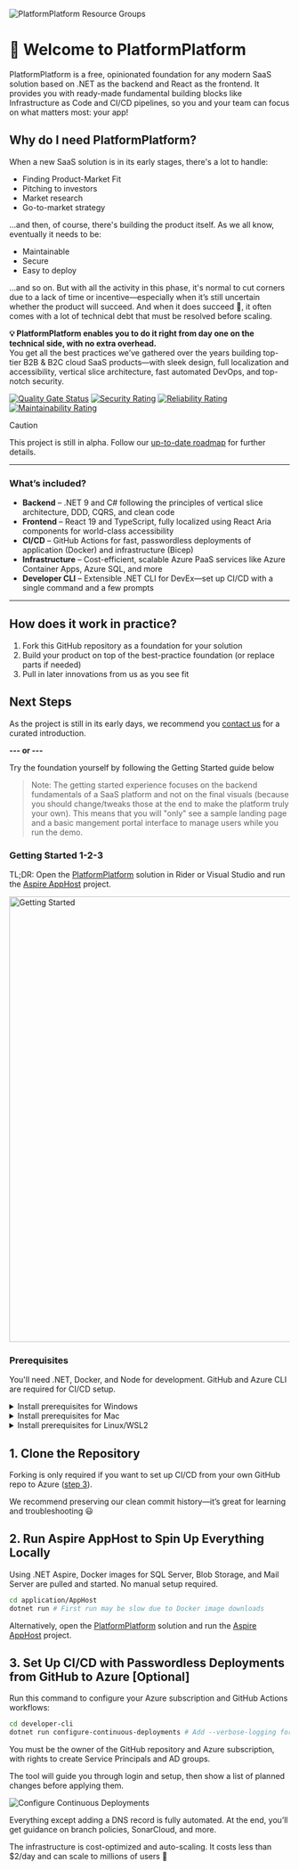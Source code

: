![PlatformPlatform Resource Groups](https://platformplatformgithub.blob.core.windows.net/$root/GitHubTopBanner.png)

# 👋 Welcome to PlatformPlatform

PlatformPlatform is a free, opinionated foundation for any modern SaaS solution based on .NET as the backend and React as the frontend. It provides you with ready-made fundamental building blocks like Infrastructure as Code and CI/CD pipelines, so you and your team can focus on what matters most: your app!

## Why do I need PlatformPlatform?

When a new SaaS solution is in its early stages, there's a lot to handle:

- Finding Product-Market Fit  
- Pitching to investors  
- Market research  
- Go-to-market strategy

...and then, of course, there's building the product itself. As we all know, eventually it needs to be:

- Maintainable  
- Secure  
- Easy to deploy

...and so on. But with all the activity in this phase, it's normal to cut corners due to a lack of time or incentive—especially when it’s still uncertain whether the product will succeed. And when it does succeed 🤞, it often comes with a lot of technical debt that must be resolved before scaling.

**💡 PlatformPlatform enables you to do it right from day one on the technical side, with no extra overhead.**  
You get all the best practices we’ve gathered over the years building top-tier B2B & B2C cloud SaaS products—with sleek design, full localization and accessibility, vertical slice architecture, fast automated DevOps, and top-notch security.

[![Quality Gate Status](https://sonarcloud.io/api/project_badges/measure?project=PlatformPlatform_platformplatform&metric=alert_status)](https://sonarcloud.io/summary/overall?id=PlatformPlatform_platformplatform) [![Security Rating](https://sonarcloud.io/api/project_badges/measure?project=PlatformPlatform_platformplatform&metric=security_rating)](https://sonarcloud.io/component_measures?id=PlatformPlatform_platformplatform&metric=Security) [![Reliability Rating](https://sonarcloud.io/api/project_badges/measure?project=PlatformPlatform_platformplatform&metric=reliability_rating)](https://sonarcloud.io/component_measures?id=PlatformPlatform_platformplatform&metric=Reliability) [![Maintainability Rating](https://sonarcloud.io/api/project_badges/measure?project=PlatformPlatform_platformplatform&metric=sqale_rating)](https://sonarcloud.io/component_measures?id=PlatformPlatform_platformplatform&metric=Maintainability)

> [!Caution]  
> This project is still in alpha. Follow our [up-to-date roadmap](https://github.com/orgs/PlatformPlatform/projects/2/views/2) for further details.

---

### What’s included?

- **Backend** – .NET 9 and C# following the principles of vertical slice architecture, DDD, CQRS, and clean code  
- **Frontend** – React 19 and TypeScript, fully localized using React Aria components for world-class accessibility  
- **CI/CD** – GitHub Actions for fast, passwordless deployments of application (Docker) and infrastructure (Bicep)  
- **Infrastructure** – Cost-efficient, scalable Azure PaaS services like Azure Container Apps, Azure SQL, and more  
- **Developer CLI** – Extensible .NET CLI for DevEx—set up CI/CD with a single command and a few prompts  

---

## How does it work in practice?

1. Fork this GitHub repository as a foundation for your solution  
2. Build your product on top of the best-practice foundation (or replace parts if needed)  
3. Pull in later innovations from us as you see fit

## Next Steps

As the project is still in its early days, we recommend you [contact us](mailto:tje@platformplatform.net) for a curated introduction.

**--- or ---**

Try the foundation yourself by following the Getting Started guide below

> Note: The getting started experience focuses on the backend fundamentals of a SaaS platform and not on the final visuals (because you should change/tweaks those at the end to make the platform truly your own). This means that you will "only" see a sample landing page and a basic mangement portal interface to manage users while you run the demo.

### Getting Started 1-2-3

TL;DR: Open the [PlatformPlatform](/application/PlatformPlatform.slnx) solution in Rider or Visual Studio and run the [Aspire AppHost](/application/AppHost/AppHost.csproj) project.

<img src="https://platformplatformgithub.blob.core.windows.net/$root/local-developer-experience.gif" alt="Getting Started" title="Developer Experience" width="800"/>

### Prerequisites

You'll need .NET, Docker, and Node for development. GitHub and Azure CLI are required for CI/CD setup.

<details>
<summary>Install prerequisites for Windows</summary>

1. Open a PowerShell terminal as Administrator and run:
   ```
   wsl --install
   ```
2. Restart your computer if prompted.  
3. Run the following to install dependencies:
   ```powershell
   @(
       "Microsoft.DotNet.SDK.9",
       "Git.Git",
       "Docker.DockerDesktop",
       "OpenJS.NodeJS",
       "Microsoft.AzureCLI",
       "GitHub.cli"
   ) | ForEach-Object { winget install --accept-package-agreements --accept-source-agreements --id $_ }
   ```
</details>

<details>
<summary>Install prerequisites for Mac</summary>

```bash
brew install --cask dotnet-sdk
brew install --cask docker
brew install git node azure-cli gh
```
</details>

<details>
<summary>Install prerequisites for Linux/WSL2</summary>

See original instructions (no changes needed) – they are correct and detailed.
</details>

</details>

## 1. Clone the Repository

Forking is only required if you want to set up CI/CD from your own GitHub repo to Azure ([step 3](#3-set-up-cicd-with-passwordless-deployments-from-github-to-azure)).

We recommend preserving our clean commit history—it’s great for learning and troubleshooting 😃

## 2. Run Aspire AppHost to Spin Up Everything Locally

Using .NET Aspire, Docker images for SQL Server, Blob Storage, and Mail Server are pulled and started. No manual setup required.

```bash
cd application/AppHost
dotnet run # First run may be slow due to Docker image downloads
```

Alternatively, open the [PlatformPlatform](/application/PlatformPlatform.slnx) solution and run the [Aspire AppHost](/application/AppHost/AppHost.csproj) project.

## 3. Set Up CI/CD with Passwordless Deployments from GitHub to Azure [Optional]

Run this command to configure your Azure subscription and GitHub Actions workflows:

```bash
cd developer-cli
dotnet run configure-continuous-deployments # Add --verbose-logging for CLI details
```

You must be the owner of the GitHub repository and Azure subscription, with rights to create Service Principals and AD groups.

The tool will guide you through login and setup, then show a list of planned changes before applying them.

![Configure Continuous Deployments](https://platformplatformgithub.blob.core.windows.net/$root/ConfigureContinuousDeployments.png)

Everything except adding a DNS record is fully automated. At the end, you’ll get guidance on branch policies, SonarCloud, and more.

The infrastructure is cost-optimized and auto-scaling. It costs less than $2/day and can scale to millions of users 🎉
